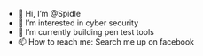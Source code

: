 - 👋 Hi, I’m @Spidle
- 👀 I’m interested in cyber security
- 🌱 I’m currently building pen test tools
- 📫 How to reach me: Search me up on facebook

<!---
Spidle/Spidle is a ✨ special ✨ repository because its `README.md` (this file) appears on your GitHub profile.
You can click the Preview link to take a look at your changes.
--->

